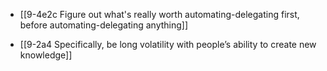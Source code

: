 - [[9-4e2c Figure out what's really worth automating-delegating first, before automating-delegating anything]]

- [[9-2a4 Specifically, be long volatility with people’s ability to create new knowledge]]
